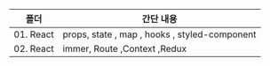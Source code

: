 | 폴더      | 간단 내용                                     |
| --------- | --------------------------------------------- |
| 01. React | props, state , map , hooks , styled-component |
| 02. React | immer, Route ,Context ,Redux                  |
